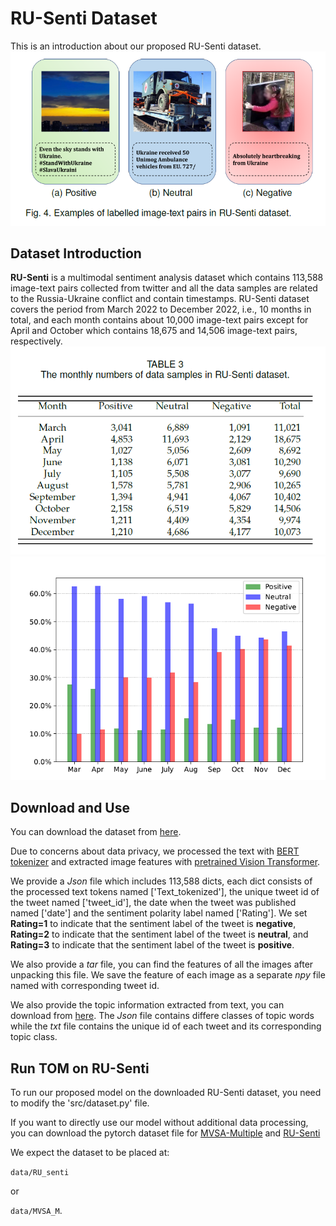 # RU-Senti Dataset

 This is an introduction about our proposed RU-Senti dataset.
![RU-senti](/pics/RU-Senti.png)

## Dataset Introduction

**RU-Senti** is a multimodal sentiment analysis dataset which contains 113,588 image-text pairs collected from twitter and all the data samples are related to the Russia-Ukraine conflict and contain timestamps. RU-Senti dataset covers the period from March 2022 to December 2022, i.e., 10 months in total, and each month contains about 10,000 image-text pairs except for April and October which contains 18,675 and 14,506 image-text pairs, respectively.
![RU-senti_time](/pics/RU-Senti_date_statistic.png)
![RU-senti_distribution](/pics/RU-Senti_distribution.png)


## Download and Use

You can download the dataset from [here](https://drive.google.com/file/d/1ED1SHlYRVhduDi14-f2Xp0Mk35PdjQJU/view?usp=drive_link).

Due to concerns about data privacy, we processed the text with [BERT tokenizer](https://huggingface.co/docs/transformers/model_doc/bert#transformers.BertTokenizer) 
and extracted image features with [pretrained Vision Transformer](https://huggingface.co/google/vit-base-patch16-224).

We provide a _Json_ file which includes 113,588 dicts, each dict consists of the processed text tokens named \[\'Text_tokenized\'\], the unique tweet id of the tweet named \[\'tweet_id\'\], the date when the tweet was published named \[\'date\'\] and the sentiment polarity label named \[\'Rating\'\]. 
We set __Rating=1__ to indicate that the sentiment label of the tweet is __negative__, __Rating=2__ to indicate that the sentiment label of the tweet is __neutral__, and __Rating=3__ to indicate that the sentiment label of the tweet is __positive__.

We also provide a _tar_ file, you can find the features of all the images after unpacking this file. We save the feature of each image as a separate _npy_ file named with corresponding tweet id.

We also provide the topic information extracted from text, you can download from [here](https://drive.google.com/drive/folders/13ffGh0bXdOzkfbJg8ZUNgkP9xY_1kjry?usp=drive_link). 
The _Json_ file contains differe classes of topic words while the _txt_ file contains the unique id of each tweet and its corresponding topic class.

## Run TOM on RU-Senti

To run our proposed model on the downloaded RU-Senti dataset, you need to modify the 'src/dataset.py' file. 

If you want to directly use our model without additional data processing, you can download the pytorch dataset file for [MVSA-Multiple](https://drive.google.com/drive/folders/13ZHv2d4LJa446_cZEUKMpSur7eCk3pC3?usp=drive_link) and [RU-Senti](https://drive.google.com/drive/folders/1RyU3uTA1Hbm3XxUmyvUX6q9LnSigm21T?usp=drive_link)

We expect the dataset to be placed at:

`data/RU_senti`

or

`data/MVSA_M`.





